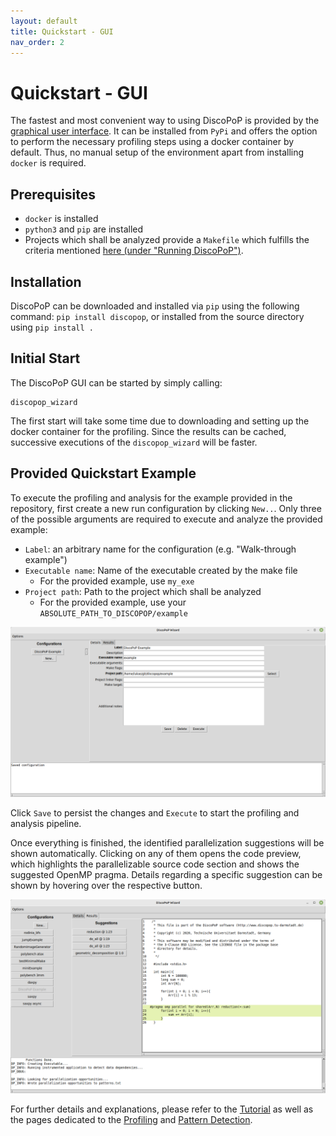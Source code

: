 ```yaml
---
layout: default
title: Quickstart - GUI
nav_order: 2
---
```


# Quickstart - GUI
The fastest and most convenient way to using DiscoPoP is provided by the [graphical user interface](Tutorials/Configuration_Wizard.md).
It can be installed from `PyPi` and offers the option to perform the necessary profiling steps using a docker container by default.
Thus, no manual setup of the environment apart from installing `docker` is required.

## Prerequisites
* `docker` is installed
* `python3` and `pip` are installed
* Projects which shall be analyzed provide a `Makefile` which fulfills the criteria mentioned [here (under "Running DiscoPoP")](index.md).

## Installation
DiscoPoP can be downloaded and installed via `pip` using the following command: `pip install discopop`, or installed from the source directory using `pip install .`


## Initial Start
The DiscoPoP GUI can be started by simply calling:

    discopop_wizard

The first start will take some time due to downloading and setting up the docker container for the profiling.
Since the results can be cached, successive executions of the `discopop_wizard` will be faster.

## Provided Quickstart Example
To execute the profiling and analysis for the example provided in the repository, first create a new run configuration by clicking `New..`.
Only three of the possible arguments are required to execute and analyze the provided example:
* `Label`: an arbitrary name for the configuration (e.g. "Walk-through example")
* `Executable name`: Name of the executable created by the make file
  * For the provided example, use `my_exe`
* `Project path`: Path to the project which shall be analyzed
  * For the provided example, use your `ABSOLUTE_PATH_TO_DISCOPOP/example`

![Example Configuration](img/quickstart_example_1.png)

Click `Save` to persist the changes and `Execute` to start the profiling and analysis pipeline.

Once everything is finished, the identified parallelization suggestions will be shown automatically.
Clicking on any of them opens the code preview, which highlights the parallelizable source code section and shows the suggested OpenMP pragma.
Details regarding a specific suggestion can be shown by hovering over the respective button.

![Example suggestions](img/quickstart_example_2.png)

For further details and explanations, please refer to the [Tutorial](Tutorials/Tutorials.md) as well as the pages dedicated to the [Profiling](Profiling/Profiling.md) and [Pattern Detection](Pattern_Detection/Pattern_Detection.md).
